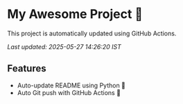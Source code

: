 # My Awesome Project 🚀

This project is automatically updated using GitHub Actions.

_Last updated: 2025-05-27 14:26:20 IST_

## Features
- Auto-update README using Python 🐍
- Auto Git push with GitHub Actions 🤖
